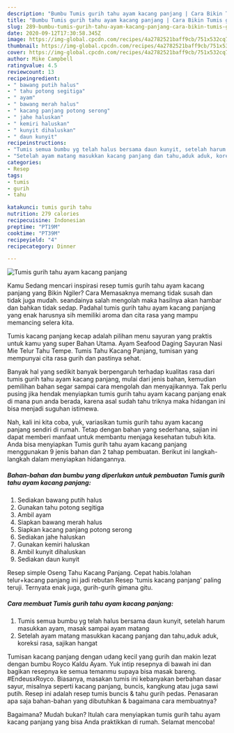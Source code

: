 ```yaml
---
description: "Bumbu Tumis gurih tahu ayam kacang panjang | Cara Bikin Tumis gurih tahu ayam kacang panjang Yang Lezat Sekali"
title: "Bumbu Tumis gurih tahu ayam kacang panjang | Cara Bikin Tumis gurih tahu ayam kacang panjang Yang Lezat Sekali"
slug: 289-bumbu-tumis-gurih-tahu-ayam-kacang-panjang-cara-bikin-tumis-gurih-tahu-ayam-kacang-panjang-yang-lezat-sekali
date: 2020-09-12T17:30:58.345Z
image: https://img-global.cpcdn.com/recipes/4a2782521baff9cb/751x532cq70/tumis-gurih-tahu-ayam-kacang-panjang-foto-resep-utama.jpg
thumbnail: https://img-global.cpcdn.com/recipes/4a2782521baff9cb/751x532cq70/tumis-gurih-tahu-ayam-kacang-panjang-foto-resep-utama.jpg
cover: https://img-global.cpcdn.com/recipes/4a2782521baff9cb/751x532cq70/tumis-gurih-tahu-ayam-kacang-panjang-foto-resep-utama.jpg
author: Mike Campbell
ratingvalue: 4.5
reviewcount: 13
recipeingredient:
- " bawang putih halus"
- " tahu potong segitiga"
- " ayam"
- " bawang merah halus"
- " kacang panjang potong serong"
- " jahe haluskan"
- " kemiri haluskan"
- " kunyit dihaluskan"
- " daun kunyit"
recipeinstructions:
- "Tumis semua bumbu yg telah halus bersama daun kunyit, setelah harum masukkan ayam, masak sampai ayam matang"
- "Setelah ayam matang masukkan kacang panjang dan tahu,aduk aduk, koreksi rasa, sajikan hangat"
categories:
- Resep
tags:
- tumis
- gurih
- tahu

katakunci: tumis gurih tahu 
nutrition: 279 calories
recipecuisine: Indonesian
preptime: "PT19M"
cooktime: "PT39M"
recipeyield: "4"
recipecategory: Dinner

---
```



![Tumis gurih tahu ayam kacang panjang](https://img-global.cpcdn.com/recipes/4a2782521baff9cb/751x532cq70/tumis-gurih-tahu-ayam-kacang-panjang-foto-resep-utama.jpg)

Kamu Sedang mencari inspirasi resep tumis gurih tahu ayam kacang panjang yang Bikin Ngiler? Cara Memasaknya memang tidak susah dan tidak juga mudah. seandainya salah mengolah maka hasilnya akan hambar dan bahkan tidak sedap. Padahal tumis gurih tahu ayam kacang panjang yang enak harusnya sih memiliki aroma dan cita rasa yang mampu memancing selera kita.

Tumis kacang panjang kecap adalah pilihan menu sayuran yang praktis untuk kamu yang super Bahan Utama. Ayam Seafood Daging Sayuran Nasi Mie Telur Tahu Tempe. Tumis Tahu Kacang Panjang, tumisan yang mempunyai cita rasa gurih dan pastinya sehat.

Banyak hal yang sedikit banyak berpengaruh terhadap kualitas rasa dari tumis gurih tahu ayam kacang panjang, mulai dari jenis bahan, kemudian pemilihan bahan segar sampai cara mengolah dan menyajikannya. Tak perlu pusing jika hendak menyiapkan tumis gurih tahu ayam kacang panjang enak di mana pun anda berada, karena asal sudah tahu triknya maka hidangan ini bisa menjadi suguhan istimewa.


Nah, kali ini kita coba, yuk, variasikan tumis gurih tahu ayam kacang panjang sendiri di rumah. Tetap dengan bahan yang sederhana, sajian ini dapat memberi manfaat untuk membantu menjaga kesehatan tubuh kita. Anda bisa menyiapkan Tumis gurih tahu ayam kacang panjang menggunakan 9 jenis bahan dan 2 tahap pembuatan. Berikut ini langkah-langkah dalam menyiapkan hidangannya.

<!--inarticleads1-->

##### Bahan-bahan dan bumbu yang diperlukan untuk pembuatan Tumis gurih tahu ayam kacang panjang:

1. Sediakan  bawang putih halus
1. Gunakan  tahu potong segitiga
1. Ambil  ayam
1. Siapkan  bawang merah halus
1. Siapkan  kacang panjang potong serong
1. Sediakan  jahe haluskan
1. Gunakan  kemiri haluskan
1. Ambil  kunyit dihaluskan
1. Sediakan  daun kunyit


Resep simple Oseng Tahu Kacang Panjang. Cepat habis.!olahan telur+kacang panjang ini jadi rebutan Resep &#39;tumis kacang panjang&#39; paling teruji. Ternyata enak juga, gurih-gurih gimana gitu. 

<!--inarticleads2-->

##### Cara membuat Tumis gurih tahu ayam kacang panjang:

1. Tumis semua bumbu yg telah halus bersama daun kunyit, setelah harum masukkan ayam, masak sampai ayam matang
1. Setelah ayam matang masukkan kacang panjang dan tahu,aduk aduk, koreksi rasa, sajikan hangat


Tumisan kacang panjang dengan udang kecil yang gurih dan makin lezat dengan bumbu Royco Kaldu Ayam. Yuk intip resepnya di bawah ini dan bagikan resepnya ke semua temanmu supaya bisa masak bareng. ⠀⠀⠀⠀⠀ #EndeusxRoyco. Biasanya, masakan tumis ini kebanyakan berbahan dasar sayur, misalnya seperti kacang panjang, buncis, kangkung atau juga sawi putih. Resep ini adalah resep tumis buncis &amp; tahu gurih pedas. Penasaran apa saja bahan-bahan yang dibutuhkan &amp; bagaimana cara membuatnya? 

Bagaimana? Mudah bukan? Itulah cara menyiapkan tumis gurih tahu ayam kacang panjang yang bisa Anda praktikkan di rumah. Selamat mencoba!
